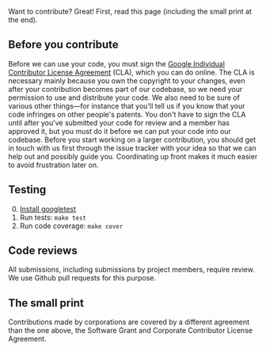 Want to contribute? Great! First, read this page (including the small print at the end).

Before you contribute
---

Before we can use your code, you must sign the
[Google Individual Contributor License Agreement](https://developers.google.com/open-source/cla/individual?csw=1)
(CLA), which you can do online. The CLA is necessary mainly because you own the
copyright to your changes, even after your contribution becomes part of our
codebase, so we need your permission to use and distribute your code. We also
need to be sure of various other things—for instance that you'll tell us if you
know that your code infringes on other people's patents. You don't have to sign
the CLA until after you've submitted your code for review and a member has
approved it, but you must do it before we can put your code into our codebase.
Before you start working on a larger contribution, you should get in touch with
us first through the issue tracker with your idea so that we can help out and
possibly guide you. Coordinating up front makes it much easier to avoid
frustration later on.

Testing
---

0. [Install googletest](https://code.google.com/p/googletest/)
0. Run tests: `make test`
0. Run code coverage: `make cover`

Code reviews
---

All submissions, including submissions by project members, require review. We
use Github pull requests for this purpose.

The small print
---

Contributions made by corporations are covered by a different agreement than
the one above, the Software Grant and Corporate Contributor License Agreement.
